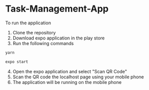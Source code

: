 # Task-Management-App

To run the application
1. Clone the repository
2. Download expo application in the play store
3. Run the following commands 
```bash
yarn
```

```bash
expo start
```

4. Open the expo application and select "Scan QR Code"
5. Scan the QR code the localhost page using your mobile phone
6. The application will be running on the mobile phone
